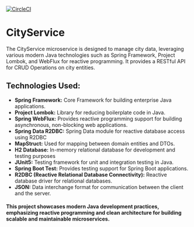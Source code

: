 [![CircleCI](https://dl.circleci.com/status-badge/img/circleci/K6MEbnQdqEgQE7qSJFetp9/Ky9wudysdNyeCJkRJQHVYz/tree/main.svg?style=svg&circle-token=CCIPRJ_9oXWeKhj21MnZyYt93nCxP_c4d0eb0261c06f0705ceeffa00c28435b8c21b89)](https://dl.circleci.com/status-badge/redirect/circleci/K6MEbnQdqEgQE7qSJFetp9/Ky9wudysdNyeCJkRJQHVYz/tree/main)
# CityService

The CityService microservice is designed to manage city data, leveraging various modern Java technologies such as Spring Framework, Project Lombok, and WebFlux for reactive programming.
It provides a RESTful API for CRUD Operations on city entities.

## Technologies Used:

- __Spring Framework:__ Core Framework for building enterprise Java applications.
- __Project Lombok:__ Library for reducing boilerplate code in Java.
- __Spring WebFlux:__ Provides reactive programming support for building asynchronous, non-blocking web applications.
- __Spring Data R2DBC:__ Spring Data module for reactive database access using R2DBC
- __MapStruct:__ Used for mapping between domain entities and DTOs.
- __H2 Database:__ In-memory relational database for development and testing purposes
- __JUnit5:__ Testing framework for unit and integration testing in Java.
- __Spring Boot Test:__ Provides testing support for Spring Boot applications.
- __R2DBC (Reactive Relational Database Connectivity):__ Reactive database driver for relational databases.
- __JSON:__ Data interchange format for communication between the client and the server.


 #### This project showcases modern Java development practices, emphasizing reactive programming and clean architecture for building scalable and maintainable microservices.



